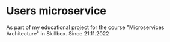 # Users microservice

As part of my educational project for the course "Microservices Architecture" in Skillbox.
Since 21.11.2022

